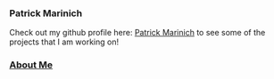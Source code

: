 ### Patrick Marinich

Check out my github profile here: [Patrick Marinich](https://github.com/PatrickMarinich) to see some of the projects that I am working on!

### [About Me](https://patrickmarinich.github.io/home/aboutme.html)
